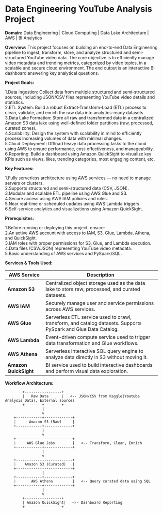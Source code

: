 # Data Engineering YouTube Analysis Project
**Domain:** Data Engineering | Cloud Computing | Data Lake Architecture | AWS | BI Analytics

**Overview:**
This project focuses on building an end-to-end Data Engineering pipeline to ingest, transform, store, and analyze structured and semi-structured YouTube video data. The core objective is to efficiently manage video metadata and trending metrics, categorized by video topics, in a scalable and secure cloud environment. The end output is an interactive BI dashboard answering key analytical questions.

**Project Goals:**

1.Data Ingestion: Collect data from multiple structured and semi-structured sources, including JSON/CSV files representing YouTube video details and statistics.  
2.ETL System: Build a robust Extract-Transform-Load (ETL) process to clean, validate, and enrich the raw data into analytics-ready datasets.  
3.Data Lake Formation: Store all raw and transformed data in a centralized Amazon S3 data lake using well-defined folder partitions (raw, processed, curated zones).  
4.Scalability: Design the system with scalability in mind to efficiently process increasing volumes of data with minimal changes.  
5.Cloud Deployment: Offload heavy data processing tasks to the cloud using AWS to ensure performance, cost-effectiveness, and manageability.  
6.Reporting: Build a dashboard using Amazon QuickSight to visualize key KPIs such as views, likes, trending categories, most engaging content, etc.

**Key Features:**

1.Fully serverless architecture using AWS services — no need to manage servers or clusters.  
2.Supports structured and semi-structured data (CSV, JSON).  
3.Modular and scalable ETL pipeline using AWS Glue and S3.  
4.Secure access using AWS IAM policies and roles.  
5.Near real-time or scheduled updates using AWS Lambda triggers.  
6.Self-service analytics and visualizations using Amazon QuickSight.  

**Prerequisites:**

1.Before running or deploying this project, ensure:  
2.An active AWS account with access to IAM, S3, Glue, Lambda, Athena, and QuickSight.  
3.IAM roles with proper permissions for S3, Glue, and Lambda execution.  
4.Data files (CSV/JSON) representing YouTube video metadata.  
5.Basic understanding of AWS services and PySpark/SQL.  

**Services & Tools Used:**

| AWS Service           | Description                                                                                                    |
| --------------------- | -------------------------------------------------------------------------------------------------------------- |
| **Amazon S3**         | Centralized object storage used as the data lake to store raw, processed, and curated datasets.                |
| **AWS IAM**           | Securely manage user and service permissions across AWS services.                                              |
| **AWS Glue**          | Serverless ETL service used to crawl, transform, and catalog datasets. Supports PySpark and Glue Data Catalog. |
| **AWS Lambda**        | Event-driven compute service used to trigger data transformation and Glue workflows.                           |
| **AWS Athena**        | Serverless interactive SQL query engine to analyze data directly in S3 without moving it.                      |
| **Amazon QuickSight** | BI service used to build interactive dashboards and perform visual data exploration.                           |

**Workflow Architecture:**

            +-----------------+
            |   Raw Data      |   <-- JSON/CSV from Kaggle(Youtube Analysis Data), External sources
            +--------+--------+
                     |
                     v
        +------------+-------------+
        |      Amazon S3 (Raw)     |
        +------------+-------------+
                     |
                     v
        +--------------------------+
        |     AWS Glue Jobs        |   <-- Transform, Clean, Enrich
        +------------+-------------+
                     |
                     v
        +--------------------------+
        |    Amazon S3 (Curated)   |
        +--------------------------+
                     |
        +------------+-------------+
        |       AWS Athena         |   <-- Query curated data using SQL
        +------------+-------------+
                     |
                     v
            +-----------------+
            | Amazon QuickSight|   <-- Dashboard Reporting
            +-----------------+




